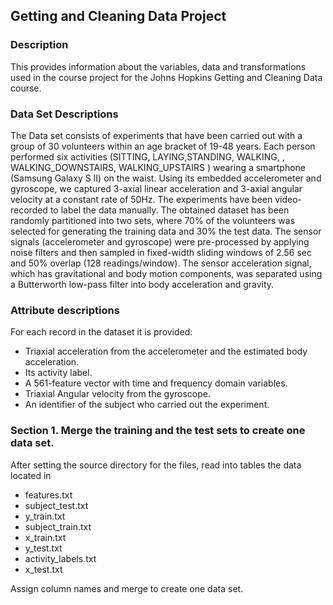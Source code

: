 ## Getting and Cleaning Data Project

### Description
This provides information about the variables, data and transformations used in the course project for the Johns Hopkins Getting and Cleaning Data course.

### Data Set Descriptions
The Data set consists of experiments that have been carried out with a group of 30 volunteers within an age bracket of 19-48 years. Each person performed six activities (SITTING, LAYING,STANDING, WALKING, , WALKING_DOWNSTAIRS, WALKING_UPSTAIRS ) wearing a smartphone (Samsung Galaxy S II) on the waist. Using its embedded accelerometer and gyroscope, we captured 3-axial linear acceleration and 3-axial angular velocity at a constant rate of 50Hz. The experiments have been video-recorded to label the data manually. The obtained dataset has been randomly partitioned into two sets, where 70% of the volunteers was selected for generating the training data and 30% the test data. The sensor signals (accelerometer and gyroscope) were pre-processed by applying noise filters and then sampled in fixed-width sliding windows of 2.56 sec and 50% overlap (128 readings/window). The sensor acceleration signal, which has gravitational and body motion components, was separated using a Butterworth low-pass filter into body acceleration and gravity.

### Attribute descriptions
For each record in the dataset it is provided: 
- Triaxial acceleration from the accelerometer and the estimated body acceleration. 
- Its activity label. 
- A 561-feature vector with time and frequency domain variables. 
- Triaxial Angular velocity from the gyroscope. 
- An identifier of the subject who carried out the experiment.

### Section 1. Merge the training and the test sets to create one data set.
After setting the source directory for the files, read into tables the data located in
- features.txt
- subject_test.txt
- y_train.txt
- subject_train.txt
- x_train.txt
- y_test.txt
- activity_labels.txt
- x_test.txt


Assign column names and merge to create one data set.
